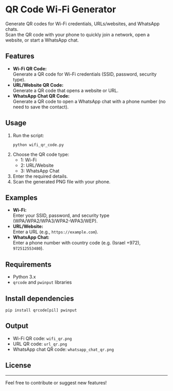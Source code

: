 # QR Code Wi-Fi Generator

Generate QR codes for Wi-Fi credentials, URLs/websites, and WhatsApp chats.  
Scan the QR code with your phone to quickly join a network, open a website, or start a WhatsApp chat.

## Features

- **Wi-Fi QR Code:**  
  Generate a QR code for Wi-Fi credentials (SSID, password, security type).
- **URL/Website QR Code:**  
  Generate a QR code that opens a website or URL.
- **WhatsApp Chat QR Code:**  
  Generate a QR code to open a WhatsApp chat with a phone number (no need to save the contact).

## Usage

1. Run the script:
    ```
    python wifi_qr_code.py
    ```
2. Choose the QR code type:
    - 1: Wi-Fi
    - 2: URL/Website
    - 3: WhatsApp Chat
3. Enter the required details.
4. Scan the generated PNG file with your phone.

## Examples

- **Wi-Fi:**  
  Enter your SSID, password, and security type (WPA/WPA2/WPA3/WPA2-WPA3/WEP).
- **URL/Website:**  
  Enter a URL (e.g., `https://example.com`).
- **WhatsApp Chat:**  
  Enter a phone number with country code (e.g. (Israel +972), `972512553480`).

## Requirements

- Python 3.x
- `qrcode` and `pwinput` libraries

## Install dependencies

```
pip install qrcode[pil] pwinput
```

## Output

- Wi-Fi QR code: `wifi_qr.png`
- URL QR code: `url_qr.png`
- WhatsApp chat QR code: `whatsapp_chat_qr.png`

## License
---

Feel free to contribute or suggest new features!